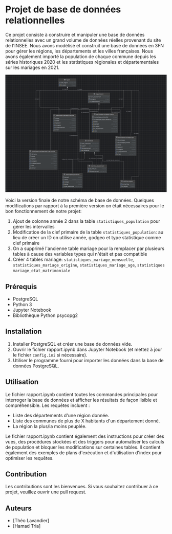 # Projet de base de données relationnelles

Ce projet consiste à construire et manipuler une base de données relationnelles avec un grand volume de données réelles provenant du site de l'INSEE. Nous avons modélisé et construit une base de données en 3FN pour gérer les régions, les départements et les villes françaises. Nous avons également importé la population de chaque commune depuis les séries historiques 2020 et les statistiques régionales et départementales sur les mariages en 2021.


![Schema de la base de données](schema_bd_2.png)

Voici la version finale de notre schéma de base de données. Quelques modifications par rapport à la première version on était nécessaires pour le bon fonctionnement de notre projet:

1. Ajout de colonne année 2 dans la table `statistiques_population` pour gérer les intervalles
2. Modificatioe de la clef primaire de la table `statistiques_population`: au lieu de créer un ID on utilise année, godgeo et type statistique comme clef primaire
3. On a supprimé l'ancienne table mariage pour la remplacer par plusieurs tables à cause des variables types qui n'était et pas compatible
4. Créer 4 tables mariage: `statistiques_mariage_mensuelle`, `statistiques_mariage_origine`, `statistiques_mariage_age`, `statistiques mariage_etat_matrimoniale`



## Prérequis

* PostgreSQL
* Python 3
* Jupyter Notebook
* Bibliothèque Python psycopg2

## Installation

1. Installer PostgreSQL et créer une base de données vide.
2. Ouvrir le fichier rapport.ipynb dans Jupyter Notebook (et mettez à jour le fichier `config.ini` si nécessaire).
3. Utiliser le programme fourni pour importer les données dans la base de données PostgreSQL.

## Utilisation

Le fichier rapport.ipynb contient toutes les commandes principales pour interroger la base de données et afficher les résultats de façon lisible et compréhensible. Les requêtes incluent :

* Liste des départements d'une région donnée.
* Liste des communes de plus de X habitants d'un département donné.
* La région la plus/la moins peuplée.

Le fichier rapport.ipynb contient également des instructions pour créer des vues, des procédures stockées et des triggers pour automatiser les calculs de population et bloquer les modifications sur certaines tables. Il contient également des exemples de plans d'exécution et d'utilisation d'index pour optimiser les requêtes.

## Contribution

Les contributions sont les bienvenues. Si vous souhaitez contribuer à ce projet, veuillez ouvrir une pull request.

## Auteurs

* [Théo Lavandier]
* [Hamad Tria]